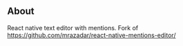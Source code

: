 ## About

React native text editor with mentions. Fork of https://github.com/mrazadar/react-native-mentions-editor/
